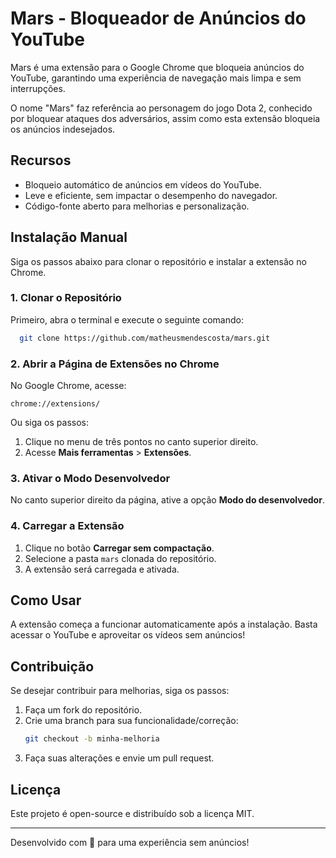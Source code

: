 # Mars - Bloqueador de Anúncios do YouTube

Mars é uma extensão para o Google Chrome que bloqueia anúncios do YouTube, garantindo uma experiência de navegação mais limpa e sem interrupções.

O nome "Mars" faz referência ao personagem do jogo Dota 2, conhecido por bloquear ataques dos adversários, assim como esta extensão bloqueia os anúncios indesejados.

## Recursos
- Bloqueio automático de anúncios em vídeos do YouTube.
- Leve e eficiente, sem impactar o desempenho do navegador.
- Código-fonte aberto para melhorias e personalização.

## Instalação Manual
Siga os passos abaixo para clonar o repositório e instalar a extensão no Chrome.

### 1. Clonar o Repositório
Primeiro, abra o terminal e execute o seguinte comando:
```sh
  git clone https://github.com/matheusmendescosta/mars.git
```

### 2. Abrir a Página de Extensões no Chrome
No Google Chrome, acesse:
```
chrome://extensions/
```
Ou siga os passos:
1. Clique no menu de três pontos no canto superior direito.
2. Acesse **Mais ferramentas** > **Extensões**.

### 3. Ativar o Modo Desenvolvedor
No canto superior direito da página, ative a opção **Modo do desenvolvedor**.

### 4. Carregar a Extensão
1. Clique no botão **Carregar sem compactação**.
2. Selecione a pasta `mars` clonada do repositório.
3. A extensão será carregada e ativada.

## Como Usar
A extensão começa a funcionar automaticamente após a instalação. Basta acessar o YouTube e aproveitar os vídeos sem anúncios!

## Contribuição
Se desejar contribuir para melhorias, siga os passos:
1. Faça um fork do repositório.
2. Crie uma branch para sua funcionalidade/correção:
   ```sh
   git checkout -b minha-melhoria
   ```
3. Faça suas alterações e envie um pull request.

## Licença
Este projeto é open-source e distribuído sob a licença MIT.

---
Desenvolvido com 💙 para uma experiência sem anúncios!

